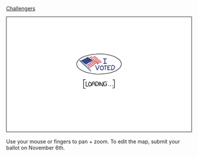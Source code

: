 [Challengers](https://xkcd.com/2067)

![Challengers](./random_comic.png)

Use your mouse or fingers to pan + zoom. To edit the map, submit your ballot on November 6th.

